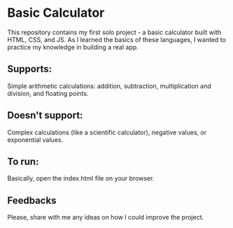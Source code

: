 # Basic Calculator

This repository contains my first solo project - a basic calculator built with HTML, CSS, and JS.
As I learned the basics of these languages, I wanted to practice my knowledge in building a real app.

## Supports:

Simple arithmetic calculations: addition, subtraction, multiplication and division, and floating points.

## Doesn't support:

Complex calculations (like a scientific calculator), negative values, or exponential values.

## To run:

Basically, open the index.html file on your browser.

## Feedbacks

Please, share with me any ideas on how I could improve the project.
